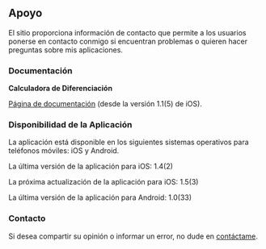## Apoyo

El sitio proporciona información de contacto que permite a los usuarios ponerse en contacto conmigo si encuentran problemas o quieren hacer preguntas sobre mis aplicaciones.

### Documentación

**Calculadora de Diferenciación**

[Página de documentación](https://www.taketechease.com/differentiation/differentiation-calculator-es.html) (desde la versión 1.1(5) de iOS).
  
### Disponibilidad de la Aplicación

La aplicación está disponible en los siguientes sistemas operativos para teléfonos móviles: iOS y Android.

La última versión de la aplicación para iOS: 1.4(2)
  
La próxima actualización de la aplicación para iOS: 1.5(3)
  
La última versión de la aplicación para Android: 1.0(33)
  
### Contacto

Si desea compartir su opinión o informar un error, no dude en [contáctame](mailto:i.d.kosinska@gmail.com).
